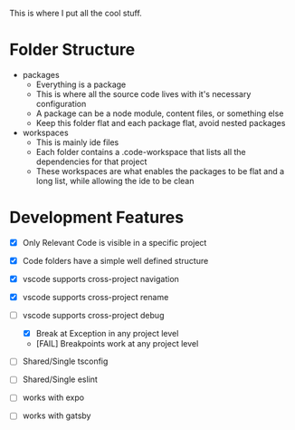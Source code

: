 This is where I put all the cool stuff.

# Folder Structure

- packages
    - Everything is a package
    - This is where all the source code lives with it's necessary configuration
    - A package can be a node module, content files, or something else
    - Keep this folder flat and each package flat, avoid nested packages
- workspaces
    - This is mainly ide files
    - Each folder contains a .code-workspace that lists all the dependencies for that project
    - These workspaces are what enables the packages to be flat and a long list, while allowing the ide to be clean


# Development Features

- [x] Only Relevant Code is visible in a specific project
- [x] Code folders have a simple well defined structure
- [x] vscode supports cross-project navigation 
- [x] vscode supports cross-project rename
- [ ] vscode supports cross-project debug
    - [x] Break at Exception in any project level
    - [FAIL] Breakpoints work at any project level
- [ ] Shared/Single tsconfig
- [ ] Shared/Single eslint
- [ ] works with expo
- [ ] works with gatsby

